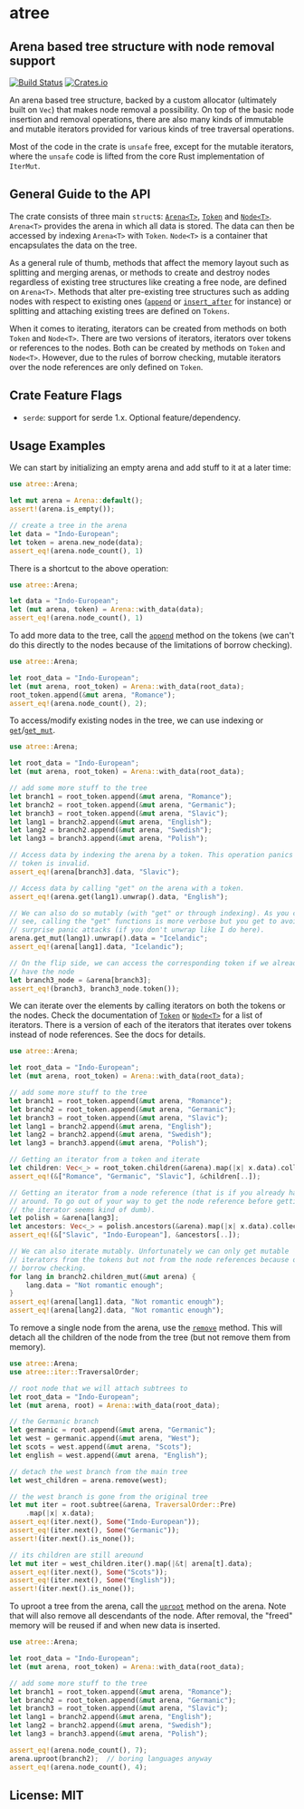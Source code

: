 # atree

## Arena based tree structure with node removal support

[![Build Status](https://travis-ci.com/macthecadillac/atree.svg?branch=master)](https://travis-ci.com/macthecadillac/atree)
[![Crates.io](https://img.shields.io/crates/v/atree.svg)](https://crates.io/crates/atree)

An arena based tree structure, backed by a custom allocator (ultimately
built on `Vec`) that makes node removal a possibility. On top of the basic
node insertion and removal operations, there are also many kinds of
immutable and mutable iterators provided for various kinds of tree traversal
operations.

Most of the code in the crate is `unsafe` free, except for the mutable
iterators, where the `unsafe` code is lifted from the core Rust
implementation of `IterMut`.

## General Guide to the API

The crate consists of three main `struct`s: [`Arena<T>`], [`Token`] and
[`Node<T>`]. `Arena<T>` provides the arena in which all data is stored.
The data can then be accessed by indexing `Arena<T>` with `Token`. `Node<T>`
is a container that encapsulates the data on the tree.

As a general rule of thumb, methods that affect the memory layout such as
splitting and merging arenas, or methods to create and destroy nodes regardless
of existing tree structures like creating a free node, are defined on
`Arena<T>`. Methods that alter pre-existing tree structures such as adding
nodes with respect to existing ones ([`append`] or [`insert_after`] for
instance) or splitting and attaching existing trees are defined on `Tokens`.

When it comes to iterating, iterators can be created from methods on both
`Token` and `Node<T>`. There are two versions of iterators, iterators over
tokens or references to the nodes. Both can be created by methods on `Token`
and `Node<T>`. However, due to the rules of borrow checking, mutable
iterators over the node references are only defined on `Token`.

## Crate Feature Flags
  - `serde`: support for serde 1.x. Optional feature/dependency.

## Usage Examples

We can start by initializing an empty arena and add stuff to it at a later
time:
```rust
use atree::Arena;

let mut arena = Arena::default();
assert!(arena.is_empty());

// create a tree in the arena
let data = "Indo-European";
let token = arena.new_node(data);
assert_eq!(arena.node_count(), 1)
```

There is a shortcut to the above operation:
```rust
use atree::Arena;

let data = "Indo-European";
let (mut arena, token) = Arena::with_data(data);
assert_eq!(arena.node_count(), 1)
```

To add more data to the tree, call the [`append`] method on the tokens (we
can't do this directly to the nodes because of the limitations of borrow
checking).
```rust
use atree::Arena;

let root_data = "Indo-European";
let (mut arena, root_token) = Arena::with_data(root_data);
root_token.append(&mut arena, "Romance");
assert_eq!(arena.node_count(), 2);
```

To access/modify existing nodes in the tree, we can use indexing or
[`get`]/[`get_mut`].
```rust
use atree::Arena;

let root_data = "Indo-European";
let (mut arena, root_token) = Arena::with_data(root_data);

// add some more stuff to the tree
let branch1 = root_token.append(&mut arena, "Romance");
let branch2 = root_token.append(&mut arena, "Germanic");
let branch3 = root_token.append(&mut arena, "Slavic");
let lang1 = branch2.append(&mut arena, "English");
let lang2 = branch2.append(&mut arena, "Swedish");
let lang3 = branch3.append(&mut arena, "Polish");

// Access data by indexing the arena by a token. This operation panics if the
// token is invalid.
assert_eq!(arena[branch3].data, "Slavic");

// Access data by calling "get" on the arena with a token.
assert_eq!(arena.get(lang1).unwrap().data, "English");

// We can also do so mutably (with "get" or through indexing). As you can
// see, calling the "get" functions is more verbose but you get to avoid
// surprise panic attacks (if you don't unwrap like I do here).
arena.get_mut(lang1).unwrap().data = "Icelandic";
assert_eq!(arena[lang1].data, "Icelandic");

// On the flip side, we can access the corresponding token if we already
// have the node
let branch3_node = &arena[branch3];
assert_eq!(branch3, branch3_node.token());
```

We can iterate over the elements by calling iterators on both the tokens
or the nodes. Check the documentation of [`Token`] or [`Node<T>`] for a list
of iterators. There is a version of each of the iterators that iterates
over tokens instead of node references. See the docs for details.
```rust
use atree::Arena;

let root_data = "Indo-European";
let (mut arena, root_token) = Arena::with_data(root_data);

// add some more stuff to the tree
let branch1 = root_token.append(&mut arena, "Romance");
let branch2 = root_token.append(&mut arena, "Germanic");
let branch3 = root_token.append(&mut arena, "Slavic");
let lang1 = branch2.append(&mut arena, "English");
let lang2 = branch2.append(&mut arena, "Swedish");
let lang3 = branch3.append(&mut arena, "Polish");

// Getting an iterator from a token and iterate
let children: Vec<_> = root_token.children(&arena).map(|x| x.data).collect();
assert_eq!(&["Romance", "Germanic", "Slavic"], &children[..]);

// Getting an iterator from a node reference (that is if you already have it
// around. To go out of your way to get the node reference before getting
// the iterator seems kind of dumb).
let polish = &arena[lang3];
let ancestors: Vec<_> = polish.ancestors(&arena).map(|x| x.data).collect();
assert_eq!(&["Slavic", "Indo-European"], &ancestors[..]);

// We can also iterate mutably. Unfortunately we can only get mutable
// iterators from the tokens but not from the node references because of
// borrow checking.
for lang in branch2.children_mut(&mut arena) {
    lang.data = "Not romantic enough";
}
assert_eq!(arena[lang1].data, "Not romantic enough");
assert_eq!(arena[lang2].data, "Not romantic enough");
```

To remove a single node from the arena, use the [`remove`] method. This will
detach all the children of the node from the tree (but not remove them from
memory).
```rust
use atree::Arena;
use atree::iter::TraversalOrder;

// root node that we will attach subtrees to
let root_data = "Indo-European";
let (mut arena, root) = Arena::with_data(root_data);

// the Germanic branch
let germanic = root.append(&mut arena, "Germanic");
let west = germanic.append(&mut arena, "West");
let scots = west.append(&mut arena, "Scots");
let english = west.append(&mut arena, "English");

// detach the west branch from the main tree
let west_children = arena.remove(west);

// the west branch is gone from the original tree
let mut iter = root.subtree(&arena, TraversalOrder::Pre)
    .map(|x| x.data);
assert_eq!(iter.next(), Some("Indo-European"));
assert_eq!(iter.next(), Some("Germanic"));
assert!(iter.next().is_none());

// its children are still areound
let mut iter = west_children.iter().map(|&t| arena[t].data);
assert_eq!(iter.next(), Some("Scots"));
assert_eq!(iter.next(), Some("English"));
assert!(iter.next().is_none());
```

To uproot a tree from the arena, call the [`uproot`] method on the arena.
Note that will also remove all descendants of the node. After removal, the
"freed" memory will be reused if and when new data is inserted.
```rust
use atree::Arena;

let root_data = "Indo-European";
let (mut arena, root_token) = Arena::with_data(root_data);

// add some more stuff to the tree
let branch1 = root_token.append(&mut arena, "Romance");
let branch2 = root_token.append(&mut arena, "Germanic");
let branch3 = root_token.append(&mut arena, "Slavic");
let lang1 = branch2.append(&mut arena, "English");
let lang2 = branch2.append(&mut arena, "Swedish");
let lang3 = branch3.append(&mut arena, "Polish");

assert_eq!(arena.node_count(), 7);
arena.uproot(branch2);  // boring languages anyway
assert_eq!(arena.node_count(), 4);
```

[`Arena<T>`]: struct.Arena.html
[`Token`]: struct.Token.html
[`Node<T>`]: struct.Node.html
[`append`]: struct.Token.html#method.append
[`insert_after`]: struct.Token.html#method.insert_after
[`get`]: struct.Arena.html#method.get
[`get_mut`]: struct.Arena.html#method.get_mut
[`uproot`]: struct.Arena.html#method.uproot
[`remove`]: struct.Arena.html#method.remove

## License: MIT
